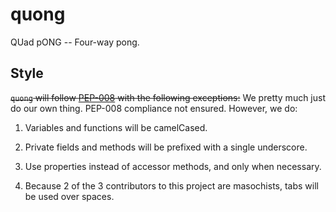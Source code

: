 # quong
QUad pONG -- Four-way pong.

## Style
~~`quong` will follow [PEP-008] with the following exceptions:~~
We pretty much just do our own thing. PEP-008 compliance not ensured. However,
we do:

1. Variables and functions will be camelCased.

2. Private fields and methods will be prefixed with a single underscore.

3. Use properties instead of accessor methods, and only when necessary.

4. Because 2 of the 3 contributors to this project are masochists, tabs will be
   used over spaces.

[PEP-008]: https://www.python.org/dev/peps/pep-0008/
